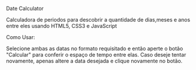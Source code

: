 Date Calculator

Calculadora de periodos para descobrir a quantidade de dias,meses e anos entre eles usando HTML5, CSS3 e JavaScript

Como Usar:

Selecione ambas as datas no formato requisitado e então aperte o botão "Calcular" para conferir o espaço de tempo entre elas. Caso deseje tentar novamente, apenas altere a data desejada e clique novamente no botão.
